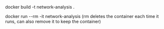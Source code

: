 docker build -t network-analysis .

docker run --rm -it network-analysis
(rm deletes the container each time it runs, can also remove it to keep the container)